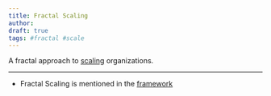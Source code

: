 ```yaml
---
title: Fractal Scaling
author: 
draft: true
tags: #fractal #scale 
---
```


A fractal approach to [scaling](lexicon/Scale.md) organizations.

---

- Fractal Scaling is mentioned in the [framework](notes/dao-primitives/framework/framework.md)